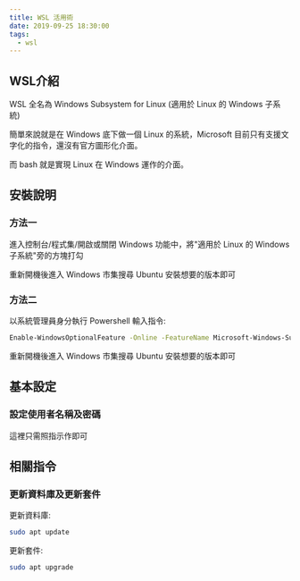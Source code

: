 ```yaml
---
title: WSL 活用術
date: 2019-09-25 18:30:00
tags: 
  - wsl
---
```


## WSL介紹

WSL 全名為 Windows Subsystem for Linux (適用於 Linux 的 Windows 子系統)

簡單來說就是在 Windows 底下做一個 Linux 的系統，Microsoft 目前只有支援文字化的指令，還沒有官方圖形化介面。

而 bash 就是實現 Linux 在 Windows 運作的介面。

## 安裝說明

### 方法一

進入控制台/程式集/開啟或關閉 Windows 功能中，將"適用於 Linux 的 Windows 子系統"旁的方塊打勾

重新開機後進入 Windows 市集搜尋 Ubuntu 安裝想要的版本即可

### 方法二

以系統管理員身分執行 Powershell 輸入指令:

```bash
Enable-WindowsOptionalFeature -Online -FeatureName Microsoft-Windows-Subsystem-Linux
```

重新開機後進入 Windows 市集搜尋 Ubuntu 安裝想要的版本即可

## 基本設定

### 設定使用者名稱及密碼

這裡只需照指示作即可

## 相關指令

### 更新資料庫及更新套件

更新資料庫:

```bash
sudo apt update
```

更新套件:

```bash
sudo apt upgrade
```
